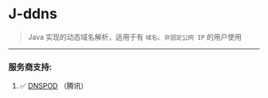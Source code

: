 # J-ddns
> Java 实现的动态域名解析，适用于有 `域名`、`非固定公网 IP` 的用户使用
---
### 服务商支持:
  1. :white_check_mark: [DNSPOD](https://www.dnspod.cn/) （腾讯）

